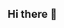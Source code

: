 ## Hi there 👋

<!--
**LuDel555/LuDel555** is a ✨ _special_ ✨ repository because its `README.md` (this file) appears on your GitHub profile.

Here are some ideas to get you started:

- 🔭 I’m currently working on a BA in Immersive Media Production 
- 🌱 I’m currently learning Unity / UnReal
- 👯 I’m looking to collaborate on 
- 🤔 I’m looking for help with ...
- 💬 Ask me about ...
- 📫 How to reach me: Please don't
- 😄 Pronouns: She/Her
- ⚡ Fun fact: 
-->
